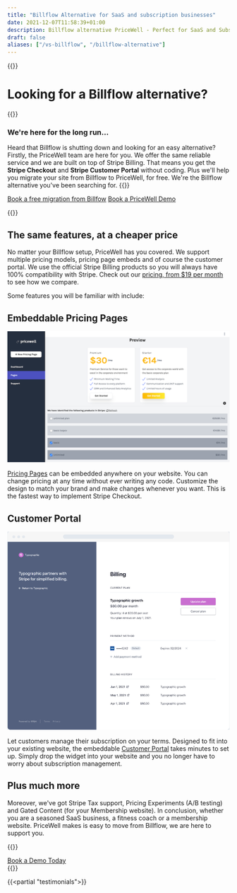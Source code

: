 ```yaml
---
title: "Billflow Alternative for SaaS and subscription businesses"
date: 2021-12-07T11:58:39+01:00
description: Billflow alternative PriceWell - Perfect for SaaS and Subscription businesses. Integrate Stripe Customer Portal and Stripe Checkout without coding.
draft: false
aliases: ["/vs-billflow", "/billflow-alternative"]
---
```


{{<rawhtml>}}
<div class="post-wrapper prose">
<div class="mb-2 md:mb-4 lg:mb-8">
        <h1 class="text-gray-800 text-3xl md:text-4xl lg:text-5xl font-bold">
            Looking for a Billflow alternative?
        </h1>
        </div>
            {{</rawhtml>}}

### We're here for the long run...
Heard that Billflow is shutting down and looking for an easy alternative? Firstly, the PriceWell team are here for you. We offer the same reliable service and we are built on top of Stripe Billing. That means you get the **Stripe Checkout** and **Stripe Customer Portal** without coding. Plus we'll help you migrate your site from Billflow to PriceWell, for free. We're the Billflow alternative you've been searching for.
{{<rawhtml>}}
<div class="flex-col md:flex-row space-x-4 space-y-4 place-items-center">
                <a href="/book-free-demo" class="button">Book a free migration from Billfow</a> <a href="/book-free-demo" class="button-white">Book a PriceWell Demo</a>
                </div>
                
{{</rawhtml>}}

## The same features, at a cheaper price

No matter your Billflow setup, PriceWell has you covered. We support multiple pricing models, pricing page embeds and of course the customer portal. We use the official Stripe Billing products so you will always have 100% compatibility with Stripe. Check out our [pricing, from $19 per month](/pricing) to see how we compare.

Some features you will be familiar with include:

## Embeddable Pricing Pages
![Billflow alternative PriceWell Embeddable Pricing Pages](images/select-pricing-plans.png)

[Pricing Pages](/pricing-pages) can be embedded anywhere on your website. You can change pricing at any time without ever writing any code. Customize the design to match your brand and make changes whenever you want. This is the fastest way to implement Stripe Checkout.

## Customer Portal
![Billflow alternative Stripe Customer Portal](img/stripe-customer-portal.png)

Let customers manage their subscription on your terms. Designed to fit into your existing website, the embeddable [Customer Portal](/customer-portal) takes minutes to set up. Simply drop the widget into your website and you no longer have to worry about subscription management.

## Plus much more

Moreover, we've got Stripe Tax support, Pricing Experiments (A/B testing) and Gated Content (for your Membership website). In conclusion, whether you are a seasoned SaaS business, a fitness coach or a membership website. PriceWell makes is easy to move from Billflow, we are here to support you.

{{<rawhtml>}}
<div class="flex">
<a href="/book-free-demo" class="button mx-auto">Book a Demo Today</a>
</div>
    </div>
{{</rawhtml>}}

{{<partial "testimonials">}}
